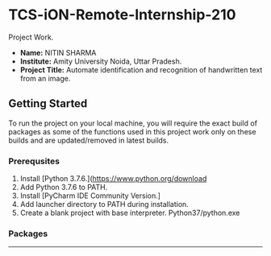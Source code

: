 # TCS-iON-Remote-Internship-210
Project Work.
- **Name:** NITIN SHARMA
- **Institute:** Amity University Noida, Uttar Pradesh.
- **Project Title:** Automate identification and recognition of handwritten text from an image.
## Getting Started
To run the project on your local machine, you will require the exact build of packages as some of the functions used in this project work only on these builds and are updated/removed in latest builds.
### Prerequsites
1. Install [Python 3.7.6.](https://www.python.org/download
2. Add Python 3.7.6 to PATH.
3. Install [PyCharm IDE Community Version.]
4. Add launcher directory to PATH during installation.
5. Create a blank project with base interpreter. Python37/python.exe
### Packages
---
